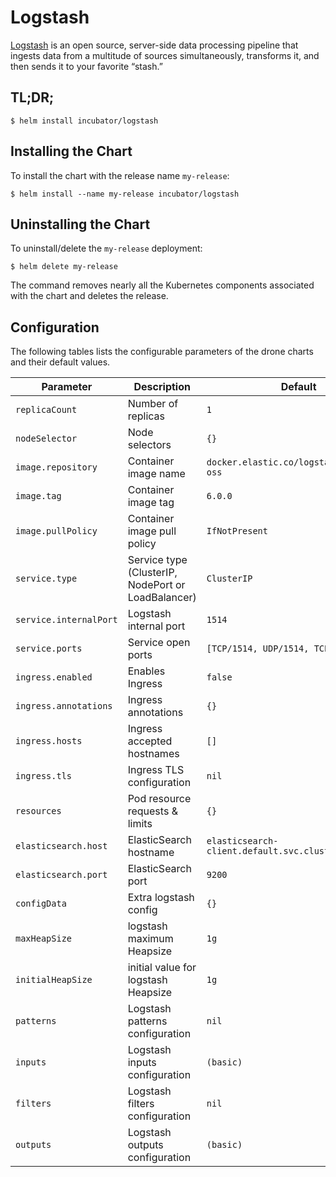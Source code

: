 # Logstash

[Logstash](https://www.elastic.co/products/logstash) is an open source, server-side data processing pipeline that ingests data from a multitude of sources simultaneously, transforms it, and then sends it to your favorite “stash.”

## TL;DR;

```console
$ helm install incubator/logstash
```

## Installing the Chart

To install the chart with the release name `my-release`:

```console
$ helm install --name my-release incubator/logstash
```

## Uninstalling the Chart

To uninstall/delete the `my-release` deployment:

```console
$ helm delete my-release
```

The command removes nearly all the Kubernetes components associated with the
chart and deletes the release.

## Configuration

The following tables lists the configurable parameters of the drone charts and their default values.

| Parameter              | Description                                        | Default                                          |
| ---------------------- | -------------------------------------------------- | ------------------------------------------------ |
| `replicaCount`         | Number of replicas                                 | `1`                                              |
| `nodeSelector`         | Node selectors                                     | `{}`                                             |
| `image.repository`     | Container image name                               | `docker.elastic.co/logstash/logstash-oss`        |
| `image.tag`            | Container image tag                                | `6.0.0`                                          |
| `image.pullPolicy`     | Container image pull policy                        | `IfNotPresent`                                   |
| `service.type`         | Service type (ClusterIP, NodePort or LoadBalancer) | `ClusterIP`                                      |
| `service.internalPort` | Logstash internal port                             | `1514`                                           |
| `service.ports`        | Service open ports                                 | `[TCP/1514, UDP/1514, TCP/5044]`                 |
| `ingress.enabled`      | Enables Ingress                                    | `false`                                          |
| `ingress.annotations`  | Ingress annotations                                | `{}`                                             |
| `ingress.hosts`        | Ingress accepted hostnames                         | `[]`                                             |
| `ingress.tls`          | Ingress TLS configuration                          | `nil`                                            |
| `resources`            | Pod resource requests & limits                     | `{}`                                             |
| `elasticsearch.host`   | ElasticSearch hostname                             | `elasticsearch-client.default.svc.cluster.local` |
| `elasticsearch.port`   | ElasticSearch port                                 | `9200`                                           |
| `configData`           | Extra logstash config                              | `{}`                                             |
| `maxHeapSize`          | logstash maximum Heapsize                          | `1g`                                             |
| `initialHeapSize`      | initial value for logstash Heapsize                | `1g`                                             |
| `patterns`             | Logstash patterns configuration                    | `nil`                                            |
| `inputs`               | Logstash inputs configuration                      | `(basic)`                                        |
| `filters`              | Logstash filters configuration                     | `nil`                                            |
| `outputs`              | Logstash outputs configuration                     | `(basic)`                                        |
